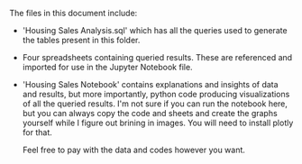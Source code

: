 The files in this document include:

- 'Housing Sales Analysis.sql' which has all the queries used to generate the tables present in this folder.

- Four spreadsheets containing queried results. These are referenced and imported for use in the Jupyter Notebook file.

- 'Housing Sales Notebook' contains explanations and insights of data and results, but more importantly, python code producing
  visualizations of all the queried results. I'm not sure if you can run the notebook here, but you can always copy the code and 
  sheets and create the graphs yourself while I figure out brining in images. You will need to install plotly for that. 
  
  Feel free to pay with the data and codes however you want.
